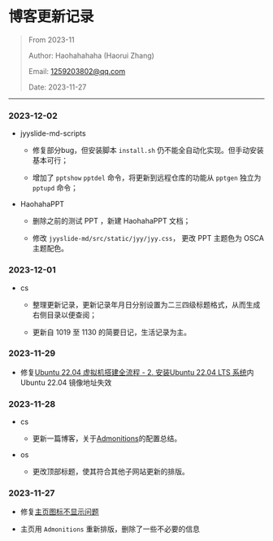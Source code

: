 # 博客更新记录

> From 2023-11
> 
> Author: Haohahahaha (Haorui Zhang)
> 
> Email: 1259203802@qq.com
>
> Date: 2023-11-27

---

### 2023-12-02

- jyyslide-md-scripts

    - 修复部分bug，但安装脚本 `install.sh` 仍不能全自动化实现。但手动安装基本可行；

	- 增加了 `pptshow` `pptdel` 命令，将更新到远程仓库的功能从 `pptgen` 独立为 `pptupd` 命令；

- HaohahaPPT

    - 删除之前的测试 PPT ，新建 HaohahaPPT 文档；

	- 修改 `jyyslide-md/src/static/jyy/jyy.css`， 更改 PPT 主题色为 OSCA 主题配色。

### 2023-12-01

- cs
    - 整理更新记录，更新记录年月日分别设置为二三四级标题格式，从而生成右侧目录以便查阅；

	- 更新自 1019 至 1130 的简要日记，生活记录为主。

### 2023-11-29

- 修复[Ubuntu 22.04 虚拟机搭建全流程 - 2. 安装Ubuntu 22.04 LTS 系统](http://cs.haohaha.cn/greenhand/Ubuntu2204-greenhand/Ubuntu2204-greenhand/#2-ubuntu-2204-lts)内 Ubuntu 22.04 镜像地址失效

### 2023-11-28

- cs

    - 更新一篇博客，关于[Admonitions](http://cs.haohaha.cn/blog/admonitions/admonitions/)的配置总结。

- os

    - 更改顶部标题，使其符合其他子网站更新的排版。

### 2023-11-27

- 修复[主页图标不显示问题](http://cs.haohaha.cn/blog/admonitions/admonitions)

- 主页用 `Admonitions` 重新排版，删除了一些不必要的信息
